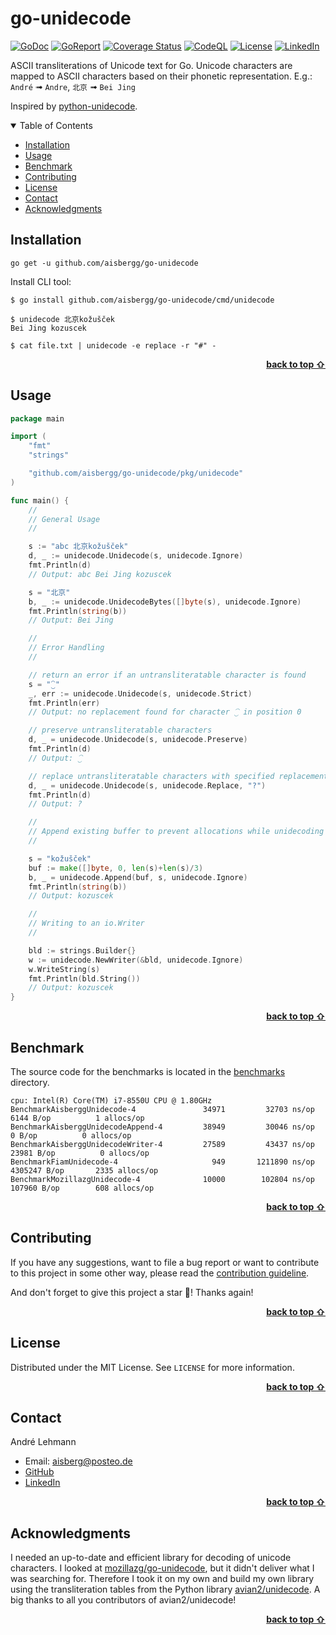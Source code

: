 <a name="readme-top"></a>

# go-unidecode

[![GoDoc](https://pkg.go.dev/badge/github.com/aisbergg/go-unidecode)](https://pkg.go.dev/github.com/aisbergg/go-unidecode/pkg/unidecode)
[![GoReport](https://goreportcard.com/badge/github.com/aisbergg/go-unidecode)](https://goreportcard.com/report/github.com/aisbergg/go-unidecode)
[![Coverage Status](https://codecov.io/gh/aisbergg/go-unidecode/branch/main/graph/badge.svg)](https://codecov.io/gh/aisbergg/go-unidecode)
[![CodeQL](https://github.com/aisbergg/go-unidecode/actions/workflows/codeql.yml/badge.svg
)](https://github.com/aisbergg/go-unidecode/actions/workflows/codeql.yml)
[![License](https://img.shields.io/github/license/aisbergg/go-unidecode)](https://pkg.go.dev/github.com/aisbergg/go-unidecode)
[![LinkedIn](https://img.shields.io/badge/-LinkedIn-green.svg?logo=linkedin&colorB=555)](https://www.linkedin.com/in/andre-lehmann-97408221a/)

ASCII transliterations of Unicode text for Go. Unicode characters are mapped to ASCII characters based on their phonetic representation. E.g.: `André` ➟ `Andre`, `北京` ➟ `Bei Jing`

Inspired by [python-unidecode](https://github.com/avian2/unidecode).

<details open="open">
  <summary>Table of Contents</summary>

- [Installation](#installation)
- [Usage](#usage)
- [Benchmark](#benchmark)
- [Contributing](#contributing)
- [License](#license)
- [Contact](#contact)
- [Acknowledgments](#acknowledgments)

</details>


## Installation

```
go get -u github.com/aisbergg/go-unidecode
```

Install CLI tool:

```
$ go install github.com/aisbergg/go-unidecode/cmd/unidecode

$ unidecode 北京kožušček
Bei Jing kozuscek

$ cat file.txt | unidecode -e replace -r "#" -
```

<p align="right"><a href="#readme-top" alt="abc"><b>back to top ⇧</b></a></p>



## Usage

```go
package main

import (
	"fmt"
	"strings"

	"github.com/aisbergg/go-unidecode/pkg/unidecode"
)

func main() {
	//
	// General Usage
	//

	s := "abc 北京kožušček"
	d, _ := unidecode.Unidecode(s, unidecode.Ignore)
	fmt.Println(d)
	// Output: abc Bei Jing kozuscek

	s = "北京"
	b, _ := unidecode.UnidecodeBytes([]byte(s), unidecode.Ignore)
	fmt.Println(string(b))
	// Output: Bei Jing

	//
	// Error Handling
	//

	// return an error if an untransliteratable character is found
	s = "⁐"
	_, err := unidecode.Unidecode(s, unidecode.Strict)
	fmt.Println(err)
	// Output: no replacement found for character ⁐ in position 0

	// preserve untransliteratable characters
	d, _ = unidecode.Unidecode(s, unidecode.Preserve)
	fmt.Println(d)
	// Output: ⁐

	// replace untransliteratable characters with specified replacement text.
	d, _ = unidecode.Unidecode(s, unidecode.Replace, "?")
	fmt.Println(d)
	// Output: ?

	//
	// Append existing buffer to prevent allocations while unidecoding
	//

	s = "kožušček"
	buf := make([]byte, 0, len(s)+len(s)/3)
	b, _ = unidecode.Append(buf, s, unidecode.Ignore)
	fmt.Println(string(b))
	// Output: kozuscek

	//
	// Writing to an io.Writer
	//

	bld := strings.Builder{}
	w := unidecode.NewWriter(&bld, unidecode.Ignore)
	w.WriteString(s)
	fmt.Println(bld.String())
	// Output: kozuscek
}
```

<p align="right"><a href="#readme-top" alt="abc"><b>back to top ⇧</b></a></p>



## Benchmark

The source code for the benchmarks is located in the [benchmarks](./benchmarks) directory.

```plaintext
cpu: Intel(R) Core(TM) i7-8550U CPU @ 1.80GHz
BenchmarkAisberggUnidecode-4         	   34971	     32703 ns/op	    6144 B/op	       1 allocs/op
BenchmarkAisberggUnidecodeAppend-4   	   38949	     30046 ns/op	       0 B/op	       0 allocs/op
BenchmarkAisberggUnidecodeWriter-4   	   27589	     43437 ns/op	   23981 B/op	       0 allocs/op
BenchmarkFiamUnidecode-4             	     949	   1211890 ns/op	 4305247 B/op	    2335 allocs/op
BenchmarkMozillazgUnidecode-4        	   10000	    102804 ns/op	  107960 B/op	     608 allocs/op
```

<p align="right"><a href="#readme-top" alt="abc"><b>back to top ⇧</b></a></p>



## Contributing

If you have any suggestions, want to file a bug report or want to contribute to this project in some other way, please read the [contribution guideline](CONTRIBUTING.md).

And don't forget to give this project a star 🌟! Thanks again!

<p align="right"><a href="#readme-top" alt="abc"><b>back to top ⇧</b></a></p>



## License

Distributed under the MIT License. See `LICENSE` for more information.

<p align="right"><a href="#readme-top" alt="abc"><b>back to top ⇧</b></a></p>



## Contact

André Lehmann

- Email: aisberg@posteo.de
- [GitHub](https://github.com/aisbergg)
- [LinkedIn](https://www.linkedin.com/in/andre-lehmann-97408221a/)

<p align="right"><a href="#readme-top" alt="abc"><b>back to top ⇧</b></a></p>



## Acknowledgments

I needed an up-to-date and efficient library for decoding of unicode characters. I looked at [mozillazg/go-unidecode](https://github.com/mozillazg/go-unidecode), but it didn't deliver what I was searching for. Therefore I took it on my own and build my own library using the transliteration tables from the Python library [avian2/unidecode](https://github.com/avian2/unidecode). A big thanks to all you contributors of avian2/unidecode!

<p align="right"><a href="#readme-top" alt="abc"><b>back to top ⇧</b></a></p>
